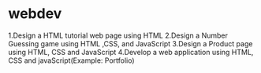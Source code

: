 # webdev
1.Design a HTML tutorial web page using HTML
2.Design a Number Guessing game using HTML ,CSS, and JavaScript
3.Design a Product page using HTML, CSS and JavaScript
4.Develop a web application using HTML, CSS and javaScript(Example: Portfolio)
